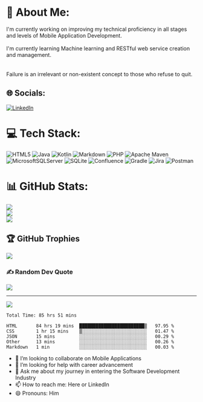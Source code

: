 # 💫 About Me:
I'm currently working on improving my technical proficiency in all stages and levels of Mobile Application Development.<br><br>I'm currently learning Machine learning and RESTful web service creation and management.<br><br><br>Failure is an irrelevant or non-existent concept to those who refuse to quit.


## 🌐 Socials:
[![LinkedIn](https://img.shields.io/badge/LinkedIn-%230077B5.svg?logo=linkedin&logoColor=white)](https://linkedin.com/in/clarence-e-moore) 

# 💻 Tech Stack:
![HTML5](https://img.shields.io/badge/html5-%23E34F26.svg?style=for-the-badge&logo=html5&logoColor=white) ![Java](https://img.shields.io/badge/java-%23ED8B00.svg?style=for-the-badge&logo=java&logoColor=white) ![Kotlin](https://img.shields.io/badge/kotlin-%230095D5.svg?style=for-the-badge&logo=kotlin&logoColor=white) ![Markdown](https://img.shields.io/badge/markdown-%23000000.svg?style=for-the-badge&logo=markdown&logoColor=white) ![PHP](https://img.shields.io/badge/php-%23777BB4.svg?style=for-the-badge&logo=php&logoColor=white) ![Apache Maven](https://img.shields.io/badge/Apache%20Maven-C71A36?style=for-the-badge&logo=Apache%20Maven&logoColor=white) ![MicrosoftSQLServer](https://img.shields.io/badge/Microsoft%20SQL%20Sever-CC2927?style=for-the-badge&logo=microsoft%20sql%20server&logoColor=white) ![SQLite](https://img.shields.io/badge/sqlite-%2307405e.svg?style=for-the-badge&logo=sqlite&logoColor=white) ![Confluence](https://img.shields.io/badge/confluence-%23172BF4.svg?style=for-the-badge&logo=confluence&logoColor=white) ![Gradle](https://img.shields.io/badge/Gradle-02303A.svg?style=for-the-badge&logo=Gradle&logoColor=white) ![Jira](https://img.shields.io/badge/jira-%230A0FFF.svg?style=for-the-badge&logo=jira&logoColor=white) ![Postman](https://img.shields.io/badge/Postman-FF6C37?style=for-the-badge&logo=postman&logoColor=white)
# 📊 GitHub Stats:
![](https://github-readme-stats.vercel.app/api?username=AndroidLion48&theme=onedark&hide_border=true&include_all_commits=true&count_private=true)<br/>
![](https://github-readme-streak-stats.herokuapp.com/?user=AndroidLion48&theme=onedark&hide_border=true)<br/>
![](https://github-readme-stats.vercel.app/api/top-langs/?username=AndroidLion48&theme=onedark&hide_border=true&include_all_commits=true&count_private=true&layout=compact)

## 🏆 GitHub Trophies
![](https://github-profile-trophy.vercel.app/?username=AndroidLion48&theme=radical&no-frame=false&no-bg=false&margin-w=4)

### ✍️ Random Dev Quote
![](https://quotes-github-readme.vercel.app/api?type=horizontal&theme=radical)

---
[![](https://visitcount.itsvg.in/api?id=AndroidLion48&icon=0&color=0)](https://visitcount.itsvg.in)

<!--START_SECTION:waka-->

```text
Total Time: 85 hrs 51 mins

HTML       84 hrs 19 mins  ████████████████████████▒   97.95 %
CSS        1 hr 15 mins    ▒░░░░░░░░░░░░░░░░░░░░░░░░   01.47 %
JSON       15 mins         ░░░░░░░░░░░░░░░░░░░░░░░░░   00.29 %
Other      13 mins         ░░░░░░░░░░░░░░░░░░░░░░░░░   00.26 %
Markdown   1 min           ░░░░░░░░░░░░░░░░░░░░░░░░░   00.03 %
```

<!--END_SECTION:waka-->


- 👯 I’m looking to collaborate on Mobile Applications
- 🤔 I’m looking for help with career advancement
- 💬 Ask me about my journey in entering the Software Development Industry
- 📫 How to reach me: Here or LinkedIn
- 😄 Pronouns: Him

